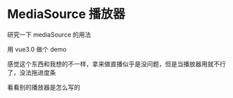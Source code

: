 # MediaSource 播放器

研究一下 mediaSource 的用法

用 vue3.0 做个 demo

感觉这个东西和我想的不一样，拿来做直播似乎是没问题，但是当播放器用就不行了，没法拖进度条

看看别的播放器是怎么写的